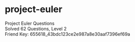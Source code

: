 # project-euler
Project Euler Questions <br />
Solved 62 Questions, Level 2 <br />
Friend Key: 655618_43bdc123ce2e987a8e30aaf7396ef69a
